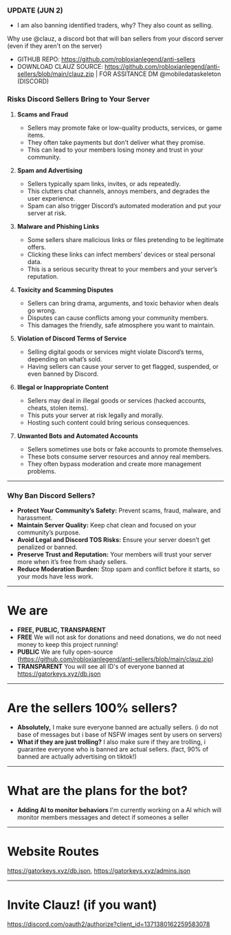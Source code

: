 ### UPDATE (JUN 2)
- I am also banning identified traders, why? They also count as selling.

Why use @clauz, a discord bot that will ban sellers from your discord server (even if they aren't on the server)
- GITHUB REPO: https://github.com/robloxianlegend/anti-sellers
- DOWNLOAD CLAUZ SOURCE: https://github.com/robloxianlegend/anti-sellers/blob/main/clauz.zip | FOR ASSITANCE DM @mobiledataskeleton (DISCORD)

### Risks Discord Sellers Bring to Your Server

1. **Scams and Fraud**

   * Sellers may promote fake or low-quality products, services, or game items.
   * They often take payments but don’t deliver what they promise.
   * This can lead to your members losing money and trust in your community.

2. **Spam and Advertising**

   * Sellers typically spam links, invites, or ads repeatedly.
   * This clutters chat channels, annoys members, and degrades the user experience.
   * Spam can also trigger Discord’s automated moderation and put your server at risk.

3. **Malware and Phishing Links**

   * Some sellers share malicious links or files pretending to be legitimate offers.
   * Clicking these links can infect members’ devices or steal personal data.
   * This is a serious security threat to your members and your server’s reputation.

4. **Toxicity and Scamming Disputes**

   * Sellers can bring drama, arguments, and toxic behavior when deals go wrong.
   * Disputes can cause conflicts among your community members.
   * This damages the friendly, safe atmosphere you want to maintain.

5. **Violation of Discord Terms of Service**

   * Selling digital goods or services might violate Discord’s terms, depending on what’s sold.
   * Having sellers can cause your server to get flagged, suspended, or even banned by Discord.

6. **Illegal or Inappropriate Content**

   * Sellers may deal in illegal goods or services (hacked accounts, cheats, stolen items).
   * This puts your server at risk legally and morally.
   * Hosting such content could bring serious consequences.

7. **Unwanted Bots and Automated Accounts**

   * Sellers sometimes use bots or fake accounts to promote themselves.
   * These bots consume server resources and annoy real members.
   * They often bypass moderation and create more management problems.

---

### Why Ban Discord Sellers?

* **Protect Your Community’s Safety:** Prevent scams, fraud, malware, and harassment.
* **Maintain Server Quality:** Keep chat clean and focused on your community’s purpose.
* **Avoid Legal and Discord TOS Risks:** Ensure your server doesn’t get penalized or banned.
* **Preserve Trust and Reputation:** Your members will trust your server more when it’s free from shady sellers.
* **Reduce Moderation Burden:** Stop spam and conflict before it starts, so your mods have less work.

---

# We are

* **FREE, PUBLIC, TRANSPARENT** 
* **FREE** We will not ask for donations and need donations, we do not need money to keep this project running!
* **PUBLIC** We are fully open-source (https://github.com/robloxianlegend/anti-sellers/blob/main/clauz.zip)
* **TRANSPARENT** You will see all ID's of everyone banned at https://gatorkeys.xyz/db.json

---

# Are the sellers 100% sellers?
* **Absolutely,** I make sure everyone banned are actually sellers. (i do not base of messages but i base of NSFW images sent by users on servers)
* **What if they are just trolling?** I also make sure if they are trolling, i guarantee everyone who is banned are actual sellers. (fact, 90% of banned are actually advertising on tiktok!)

---

# What are the plans for the bot?
* **Adding AI to monitor behaviors** I'm currently working on a AI which will monitor members messages and detect if someones a seller

---

# Website Routes
https://gatorkeys.xyz/db.json, https://gatorkeys.xyz/admins.json

---

# Invite Clauz! (if you want)
https://discord.com/oauth2/authorize?client_id=1371380162259583078
